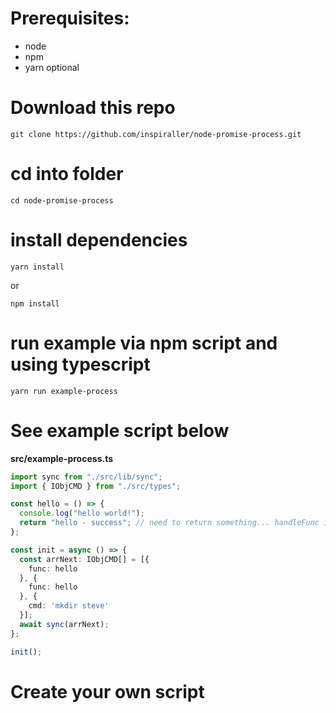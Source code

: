 # Prerequisites:
- node
- npm
- yarn optional

# Download this repo
```
git clone https://github.com/inspiraller/node-promise-process.git
```

# cd into folder 
```
cd node-promise-process
```

# install dependencies 
```
yarn install
```
or 
```
npm install 
```

# run example via npm script and using typescript
```
yarn run example-process
```

# See example script below
**src/example-process.ts**
```typescript
import sync from "./src/lib/sync";
import { IObjCMD } from "./src/types";

const hello = () => {
  console.log("hello world!");
  return "hello - success"; // need to return something... handleFunc is expecting a string result.
};

const init = async () => {
  const arrNext: IObjCMD[] = [{
    func: hello
  }, {
    func: hello
  }, {
    cmd: 'mkdir steve'
  }];
  await sync(arrNext);
};

init();
```

# Create your own script